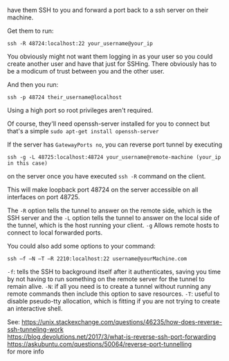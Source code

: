 have them SSH to you and forward a port back to a ssh server on their machine.

Get them to run:
```
ssh -R 48724:localhost:22 your_username@your_ip
```
You obviously might not want them logging in as your user so you could create another user and have that just for SSHing. There obviously has to be a modicum of trust between you and the other user.

And then you run:
```
ssh -p 48724 their_username@localhost
```
Using a high port so root privileges aren't required.

Of course, they'll need openssh-server installed for you to connect but that's a simple ```sudo apt-get install openssh-server```

If the server has ```GatewayPorts no```, you can reverse port tunnel by executing 
```
ssh -g -L 48725:localhost:48724 your_username@remote-machine (your_ip in this case)
```
on the server once you have executed ```ssh -R``` command on the client. 

This will make loopback port 48724 on the server accessible on all interfaces on port 48725.

The ```-R``` option tells the tunnel to answer on the remote side, which is the SSH server and the ```-L``` option tells the tunnel to answer on the local side of the tunnel, which is the host running your client.
```-g``` Allows remote hosts to connect to local forwarded ports.

You could also add some options to your command: 
```
ssh –f –N –T –R 2210:localhost:22 username@yourMachine.com
```
```-f```: tells the SSH to background itself after it authenticates, saving you time by not having to run something on the remote server for the tunnel to remain alive.
```-N```: if all you need is to create a tunnel without running any remote commands then include this option to save resources.
```-T```: useful to disable pseudo-tty allocation, which is fitting if you are not trying to create an interactive shell.

See:
https://unix.stackexchange.com/questions/46235/how-does-reverse-ssh-tunneling-work <br/>
https://blog.devolutions.net/2017/3/what-is-reverse-ssh-port-forwarding <br/>
https://askubuntu.com/questions/50064/reverse-port-tunnelling <br/>
for more info
